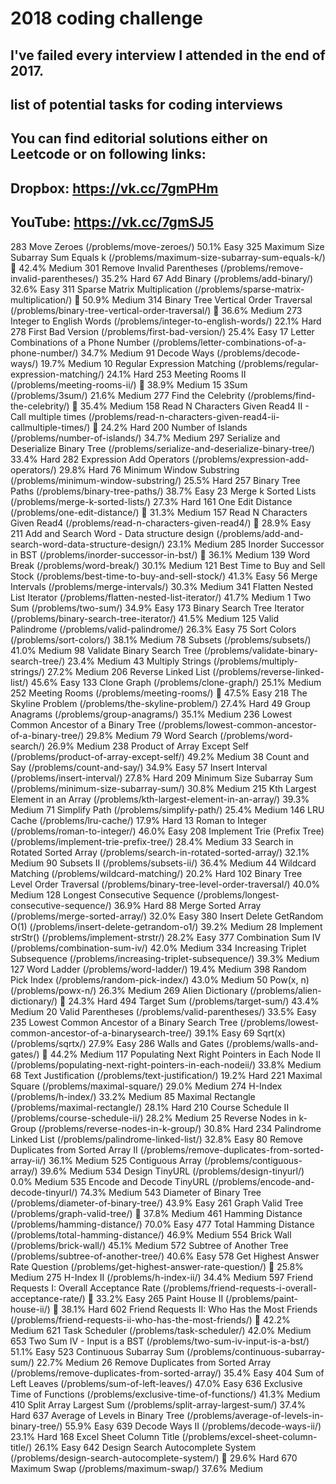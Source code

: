 # 2018 coding challenge
## I've failed every interview I attended in the end of 2017.
## list of potential tasks for coding interviews
## You can find editorial solutions either on Leetcode or on following links:
## Dropbox: https://vk.cc/7gmPHm
## YouTube: https://vk.cc/7gmSJ5 

283 Move Zeroes (/problems/move-zeroes/) 50.1% Easy
325 Maximum Size Subarray Sum Equals k (/problems/maximum-size-subarray-sum-equals-k/)  42.4% Medium
301 Remove Invalid Parentheses (/problems/remove-invalid-parentheses/) 35.2% Hard
67 Add Binary (/problems/add-binary/) 32.6% Easy
311 Sparse Matrix Multiplication (/problems/sparse-matrix-multiplication/)  50.9% Medium
314 Binary Tree Vertical Order Traversal (/problems/binary-tree-vertical-order-traversal/)  36.6% Medium
273 Integer to English Words (/problems/integer-to-english-words/) 22.1% Hard
278 First Bad Version (/problems/first-bad-version/) 25.4% Easy
17 Letter Combinations of a Phone Number (/problems/letter-combinations-of-a-phone-number/) 34.7% Medium
91 Decode Ways (/problems/decode-ways/) 19.7% Medium
10 Regular Expression Matching (/problems/regular-expression-matching/) 24.1% Hard
253 Meeting Rooms II (/problems/meeting-rooms-ii/)  38.9% Medium
15 3Sum (/problems/3sum/) 21.6% Medium
277 Find the Celebrity (/problems/find-the-celebrity/)  35.4% Medium
158
Read N Characters Given Read4 II - Call multiple times (/problems/read-n-characters-given-read4-ii-callmultiple-times/)

24.2% Hard
200 Number of Islands (/problems/number-of-islands/) 34.7% Medium
297 Serialize and Deserialize Binary Tree (/problems/serialize-and-deserialize-binary-tree/) 33.4% Hard
282 Expression Add Operators (/problems/expression-add-operators/) 29.8% Hard
76 Minimum Window Substring (/problems/minimum-window-substring/) 25.5% Hard
257 Binary Tree Paths (/problems/binary-tree-paths/) 38.7% Easy
23 Merge k Sorted Lists (/problems/merge-k-sorted-lists/) 27.3% Hard
161 One Edit Distance (/problems/one-edit-distance/)  31.3% Medium
157 Read N Characters Given Read4 (/problems/read-n-characters-given-read4/)  28.9% Easy
211 Add and Search Word - Data structure design (/problems/add-and-search-word-data-structure-design/) 23.1% Medium
285 Inorder Successor in BST (/problems/inorder-successor-in-bst/)  36.1% Medium
139 Word Break (/problems/word-break/) 30.1% Medium
121 Best Time to Buy and Sell Stock (/problems/best-time-to-buy-and-sell-stock/) 41.3% Easy
56 Merge Intervals (/problems/merge-intervals/) 30.3% Medium
341 Flatten Nested List Iterator (/problems/flatten-nested-list-iterator/) 41.7% Medium
1 Two Sum (/problems/two-sum/) 34.9% Easy
173 Binary Search Tree Iterator (/problems/binary-search-tree-iterator/) 41.5% Medium
125 Valid Palindrome (/problems/valid-palindrome/) 26.3% Easy
75 Sort Colors (/problems/sort-colors/) 38.1% Medium
78 Subsets (/problems/subsets/) 41.0% Medium
98 Validate Binary Search Tree (/problems/validate-binary-search-tree/) 23.4% Medium
43 Multiply Strings (/problems/multiply-strings/) 27.2% Medium
206 Reverse Linked List (/problems/reverse-linked-list/) 45.6% Easy
133 Clone Graph (/problems/clone-graph/) 25.1% Medium
252 Meeting Rooms (/problems/meeting-rooms/)  47.5% Easy
218 The Skyline Problem (/problems/the-skyline-problem/) 27.4% Hard
49 Group Anagrams (/problems/group-anagrams/) 35.1% Medium
236 Lowest Common Ancestor of a Binary Tree (/problems/lowest-common-ancestor-of-a-binary-tree/) 29.8% Medium
79 Word Search (/problems/word-search/) 26.9% Medium
238 Product of Array Except Self (/problems/product-of-array-except-self/) 49.2% Medium
38 Count and Say (/problems/count-and-say/) 34.9% Easy
57 Insert Interval (/problems/insert-interval/) 27.8% Hard
209 Minimum Size Subarray Sum (/problems/minimum-size-subarray-sum/) 30.8% Medium
215 Kth Largest Element in an Array (/problems/kth-largest-element-in-an-array/) 39.3% Medium
71 Simplify Path (/problems/simplify-path/) 25.4% Medium
146 LRU Cache (/problems/lru-cache/) 17.9% Hard
13 Roman to Integer (/problems/roman-to-integer/) 46.0% Easy
208 Implement Trie (Prefix Tree) (/problems/implement-trie-prefix-tree/) 28.4% Medium
33 Search in Rotated Sorted Array (/problems/search-in-rotated-sorted-array/) 32.1% Medium
90 Subsets II (/problems/subsets-ii/) 36.4% Medium
44 Wildcard Matching (/problems/wildcard-matching/) 20.2% Hard
102 Binary Tree Level Order Traversal (/problems/binary-tree-level-order-traversal/) 40.0% Medium
128 Longest Consecutive Sequence (/problems/longest-consecutive-sequence/) 36.9% Hard
88 Merge Sorted Array (/problems/merge-sorted-array/) 32.0% Easy
380 Insert Delete GetRandom O(1) (/problems/insert-delete-getrandom-o1/) 39.2% Medium
28 Implement strStr() (/problems/implement-strstr/) 28.2% Easy
377 Combination Sum IV (/problems/combination-sum-iv/) 42.0% Medium
334 Increasing Triplet Subsequence (/problems/increasing-triplet-subsequence/) 39.3% Medium
127 Word Ladder (/problems/word-ladder/) 19.4% Medium
398 Random Pick Index (/problems/random-pick-index/) 43.0% Medium
50 Pow(x, n) (/problems/powx-n/) 26.3% Medium
269 Alien Dictionary (/problems/alien-dictionary/)  24.3% Hard
494 Target Sum (/problems/target-sum/) 43.4% Medium
20 Valid Parentheses (/problems/valid-parentheses/) 33.5% Easy
235
Lowest Common Ancestor of a Binary Search Tree (/problems/lowest-common-ancestor-of-a-binarysearch-tree/)
39.1% Easy
69 Sqrt(x) (/problems/sqrtx/) 27.9% Easy
286 Walls and Gates (/problems/walls-and-gates/)  44.2% Medium
117
Populating Next Right Pointers in Each Node II (/problems/populating-next-right-pointers-in-each-nodeii/)
33.8% Medium
68 Text Justification (/problems/text-justification/) 19.2% Hard
221 Maximal Square (/problems/maximal-square/) 29.0% Medium
274 H-Index (/problems/h-index/) 33.2% Medium
85 Maximal Rectangle (/problems/maximal-rectangle/) 28.1% Hard
210 Course Schedule II (/problems/course-schedule-ii/) 28.2% Medium
25 Reverse Nodes in k-Group (/problems/reverse-nodes-in-k-group/) 30.8% Hard
234 Palindrome Linked List (/problems/palindrome-linked-list/) 32.8% Easy
80 Remove Duplicates from Sorted Array II (/problems/remove-duplicates-from-sorted-array-ii/) 36.1% Medium
525 Contiguous Array (/problems/contiguous-array/) 39.6% Medium
534 Design TinyURL (/problems/design-tinyurl/) 0.0% Medium
535 Encode and Decode TinyURL (/problems/encode-and-decode-tinyurl/) 74.3% Medium
543 Diameter of Binary Tree (/problems/diameter-of-binary-tree/) 43.9% Easy
261 Graph Valid Tree (/problems/graph-valid-tree/)  37.8% Medium
461 Hamming Distance (/problems/hamming-distance/) 70.0% Easy
477 Total Hamming Distance (/problems/total-hamming-distance/) 46.9% Medium
554 Brick Wall (/problems/brick-wall/) 45.1% Medium
572 Subtree of Another Tree (/problems/subtree-of-another-tree/) 40.6% Easy
578 Get Highest Answer Rate Question (/problems/get-highest-answer-rate-question/)  25.8% Medium
275 H-Index II (/problems/h-index-ii/) 34.4% Medium
597 Friend Requests I: Overall Acceptance Rate (/problems/friend-requests-i-overall-acceptance-rate/)  33.2% Easy
265 Paint House II (/problems/paint-house-ii/)  38.1% Hard
602
Friend Requests II: Who Has the Most Friends (/problems/friend-requests-ii-who-has-the-most-friends/)

42.2% Medium
621 Task Scheduler (/problems/task-scheduler/) 42.0% Medium
653 Two Sum IV - Input is a BST (/problems/two-sum-iv-input-is-a-bst/) 51.1% Easy
523 Continuous Subarray Sum (/problems/continuous-subarray-sum/) 22.7% Medium
26 Remove Duplicates from Sorted Array (/problems/remove-duplicates-from-sorted-array/) 35.4% Easy
404 Sum of Left Leaves (/problems/sum-of-left-leaves/) 47.0% Easy
636 Exclusive Time of Functions (/problems/exclusive-time-of-functions/) 41.3% Medium
410 Split Array Largest Sum (/problems/split-array-largest-sum/) 37.4% Hard
637 Average of Levels in Binary Tree (/problems/average-of-levels-in-binary-tree/) 55.9% Easy
639 Decode Ways II (/problems/decode-ways-ii/) 23.1% Hard
168 Excel Sheet Column Title (/problems/excel-sheet-column-title/) 26.1% Easy
642 Design Search Autocomplete System (/problems/design-search-autocomplete-system/)  29.6% Hard
670 Maximum Swap (/problems/maximum-swap/) 37.6% Medium